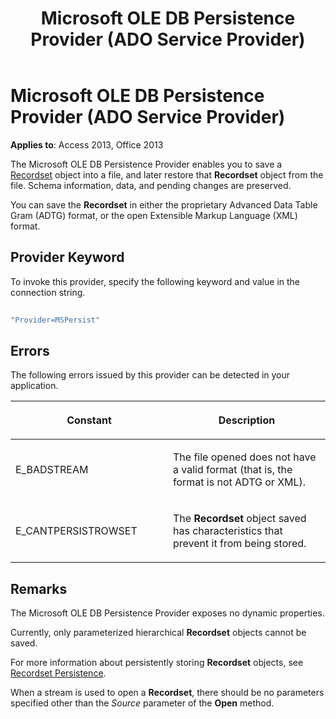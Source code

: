 ﻿---
title: Microsoft OLE DB Persistence Provider (ADO Service Provider)
TOCTitle: Microsoft OLE DB Persistence Provider (ADO Service Provider)
ms:assetid: 22e41769-36eb-5a88-05ed-870938657624
ms:mtpsurl: https://msdn.microsoft.com/library/JJ249007(v=office.15)
ms:contentKeyID: 48543719
ms.date: 09/18/2015
mtps_version: v=office.15
---

# Microsoft OLE DB Persistence Provider (ADO Service Provider)


**Applies to**: Access 2013, Office 2013 

The Microsoft OLE DB Persistence Provider enables you to save a [Recordset](recordset-object-ado.md) object into a file, and later restore that **Recordset** object from the file. Schema information, data, and pending changes are preserved.

You can save the **Recordset** in either the proprietary Advanced Data Table Gram (ADTG) format, or the open Extensible Markup Language (XML) format.

## Provider Keyword

To invoke this provider, specify the following keyword and value in the connection string.

```vb 
 
"Provider=MSPersist" 
```

## Errors

The following errors issued by this provider can be detected in your application.

<table>
<colgroup>
<col style="width: 50%" />
<col style="width: 50%" />
</colgroup>
<thead>
<tr class="header">
<th><p>Constant</p></th>
<th><p>Description</p></th>
</tr>
</thead>
<tbody>
<tr class="odd">
<td><p>E_BADSTREAM</p></td>
<td><p>The file opened does not have a valid format (that is, the format is not ADTG or XML).</p></td>
</tr>
<tr class="even">
<td><p>E_CANTPERSISTROWSET</p></td>
<td><p>The <strong>Recordset</strong> object saved has characteristics that prevent it from being stored.</p></td>
</tr>
</tbody>
</table>


## Remarks

The Microsoft OLE DB Persistence Provider exposes no dynamic properties.

Currently, only parameterized hierarchical **Recordset** objects cannot be saved.

For more information about persistently storing **Recordset** objects, see [Recordset Persistence](more-about-recordset-persistence.md).

When a stream is used to open a **Recordset**, there should be no parameters specified other than the *Source* parameter of the **Open** method.

